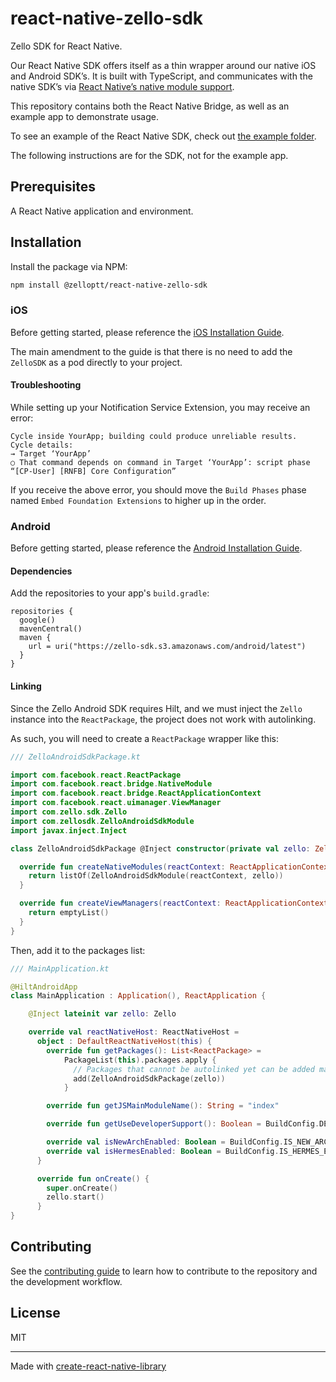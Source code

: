 # react-native-zello-sdk

Zello SDK for React Native.

Our React Native SDK offers itself as a thin wrapper around our native iOS and Android SDK’s. It is built with TypeScript, and communicates with the native SDK’s via [React Native’s native module support](https://reactnative.dev/docs/native-modules-intro).

This repository contains both the React Native Bridge, as well as an example app to demonstrate usage.

To see an example of the React Native SDK, check out [the example folder](https://github.com/zelloptt/react-native-zello-sdk/tree/master/example).

The following instructions are for the SDK, not for the example app.

## Prerequisites
A React Native application and environment.


## Installation

Install the package via NPM:
```sh
npm install @zelloptt/react-native-zello-sdk
```

### iOS

Before getting started, please reference the [iOS Installation Guide](https://sdk.zello.com/installation-guides/ios-installation-guide).

The main amendment to the guide is that there is no need to add the `ZelloSDK` as a pod directly to your project.

#### Troubleshooting

While setting up your Notification Service Extension, you may receive an error:

```
Cycle inside YourApp; building could produce unreliable results.
Cycle details:
→ Target ‘YourApp’
○ That command depends on command in Target ‘YourApp’: script phase “[CP-User] [RNFB] Core Configuration”
```

If you receive the above error, you should move the `Build Phases` phase named `Embed Foundation Extensions` to higher up in the order.

### Android

Before getting started, please reference the [Android Installation Guide](https://sdk.zello.com/installation-guides/android-installation-guide).

#### Dependencies

Add the repositories to your app's `build.gradle`:

```
repositories {
  google()
  mavenCentral()
  maven {
    url = uri("https://zello-sdk.s3.amazonaws.com/android/latest")
  }
}
```

#### Linking

Since the Zello Android SDK requires Hilt, and we must inject the `Zello` instance into the `ReactPackage`, the project does not work with autolinking.

As such, you will need to create a `ReactPackage` wrapper like this:

```kotlin
/// ZelloAndroidSdkPackage.kt

import com.facebook.react.ReactPackage
import com.facebook.react.bridge.NativeModule
import com.facebook.react.bridge.ReactApplicationContext
import com.facebook.react.uimanager.ViewManager
import com.zello.sdk.Zello
import com.zellosdk.ZelloAndroidSdkModule
import javax.inject.Inject

class ZelloAndroidSdkPackage @Inject constructor(private val zello: Zello) : ReactPackage {

  override fun createNativeModules(reactContext: ReactApplicationContext): List<NativeModule> {
    return listOf(ZelloAndroidSdkModule(reactContext, zello))
  }

  override fun createViewManagers(reactContext: ReactApplicationContext): List<ViewManager<*, *>> {
    return emptyList()
  }
}
```

Then, add it to the packages list:

```kotlin
/// MainApplication.kt

@HiltAndroidApp
class MainApplication : Application(), ReactApplication {

    @Inject lateinit var zello: Zello

    override val reactNativeHost: ReactNativeHost =
      object : DefaultReactNativeHost(this) {
        override fun getPackages(): List<ReactPackage> =
            PackageList(this).packages.apply {
              // Packages that cannot be autolinked yet can be added manually here, for example:
              add(ZelloAndroidSdkPackage(zello))
            }

        override fun getJSMainModuleName(): String = "index"

        override fun getUseDeveloperSupport(): Boolean = BuildConfig.DEBUG

        override val isNewArchEnabled: Boolean = BuildConfig.IS_NEW_ARCHITECTURE_ENABLED
        override val isHermesEnabled: Boolean = BuildConfig.IS_HERMES_ENABLED
      }

      override fun onCreate() {
        super.onCreate()
        zello.start()
      }
}
```

## Contributing

See the [contributing guide](CONTRIBUTING.md) to learn how to contribute to the repository and the development workflow.

## License

MIT

---

Made with [create-react-native-library](https://github.com/callstack/react-native-builder-bob)
